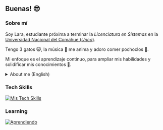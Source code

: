## Buenas! :sunglasses:

### Sobre mí
Soy Lara, estudiante próxima a terminar la _Licenciatura en Sistemas_ en la [Universidad Nacional del Comahue (_Unco_)](https://uncoma.edu.ar/).

Tengo 3 gatos :smiley_cat:, la música :musical_note: me anima y adoro comer pochoclos :popcorn:.

Mi enfoque es el aprendizaje continuo, para ampliar mis habilidades y solidificar mis conocimientos :muscle:.

<details>
<summary>About me (English)</summary>

I'm Lara, student soon to finish my _Degree in Information Systems_ in [Universidad Nacional del Comahue (_Unco_)](https://uncoma.edu.ar/) :argentina:.

Owner of 3 cats :smiley_cat:, music :musical_note: brightens up my mood and I LOVE popcorn :popcorn:.

I focus on continuous learning, to enhance my skills and solidify my knowledge :muscle:.

</details>

### Tech Skills
[![Mis Tech Skills](https://skillicons.dev/icons?i=java,js,html,css,mysql,postgres&theme=dark)](https://skillicons.dev)

### Learning
[![Aprendiendo](https://skillicons.dev/icons?i=linux&theme=dark)](https://skillicons.dev)
